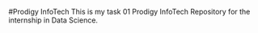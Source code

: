 #Prodigy InfoTech 
This is my task 01 Prodigy InfoTech Repository for the internship in Data Science.
